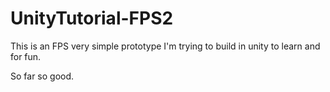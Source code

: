 UnityTutorial-FPS2
==================

This is an FPS very simple prototype I'm trying to build in unity to learn and for fun.

So far so good.
